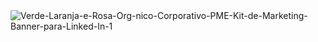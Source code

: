 <img src="https://i.ibb.co/hDwr2zL/Verde-Laranja-e-Rosa-Org-nico-Corporativo-PME-Kit-de-Marketing-Banner-para-Linked-In-1.gif" alt="Verde-Laranja-e-Rosa-Org-nico-Corporativo-PME-Kit-de-Marketing-Banner-para-Linked-In-1" border="0">

